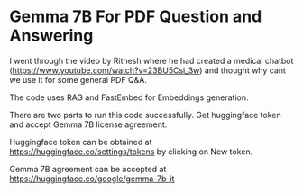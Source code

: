 # Gemma 7B For PDF Question and Answering

I went through the video by Rithesh where he had created a medical chatbot (https://www.youtube.com/watch?v=23BU5Csi_3w)  and thought why cant we use it for some general PDF Q&A. 

The code uses RAG and FastEmbed for Embeddings generation. 

There are two parts to run this code successfully. Get huggingface token and accept Gemma 7B license agreement. 

Huggingface token can be obtained at https://huggingface.co/settings/tokens by clicking on New token. 

Gemma 7B agreement can be accepted at https://huggingface.co/google/gemma-7b-it




